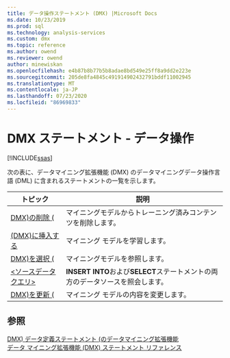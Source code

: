 ```yaml
---
title: データ操作ステートメント (DMX) |Microsoft Docs
ms.date: 10/23/2019
ms.prod: sql
ms.technology: analysis-services
ms.custom: dmx
ms.topic: reference
ms.author: owend
ms.reviewer: owend
author: minewiskan
ms.openlocfilehash: e4b87b8b77b5b8adae8bd549e25ff8a9dd2e223e
ms.sourcegitcommit: 205de8fa4845c491914902432791bddf11002945
ms.translationtype: MT
ms.contentlocale: ja-JP
ms.lasthandoff: 07/23/2020
ms.locfileid: "86969833"
---
```

# <a name="dmx-statements---data-manipulation"></a>DMX ステートメント - データ操作
[!INCLUDE[ssas](../includes/applies-to-version/ssas.md)]

  次の表に、データマイニング拡張機能 (DMX) のデータマイニングデータ操作言語 (DML) に含まれるステートメントの一覧を示します。  
  
|トピック|説明|  
|-----------|-----------------|  
|[DMX&#41;の削除 &#40;](../dmx/delete-dmx.md)|マイニングモデルからトレーニング済みコンテンツを削除します。|  
|[&#40;DMX&#41;に挿入する](../dmx/insert-into-dmx.md)|マイニング モデルを学習します。|  
|[DMX&#41;を選択 &#40;](../dmx/select-dmx.md)|マイニングモデルを参照します。|  
|[&#60;ソースデータクエリ&#62;](../dmx/source-data-query.md)|**INSERT INTO**および**SELECT**ステートメントの両方のデータソースを照会します。|  
|[DMX&#41;を更新 &#40;](../dmx/update-dmx.md)|マイニング モデルの内容を変更します。|  
  
## <a name="see-also"></a>参照  
 [DMX&#41; データ定義ステートメント &#40;のデータマイニング拡張機能](../dmx/dmx-statements-data-definition.md)   
 [データ マイニング拡張機能 &#40;DMX&#41; ステートメント リファレンス](../dmx/data-mining-extensions-dmx-statements.md)  
  
  
